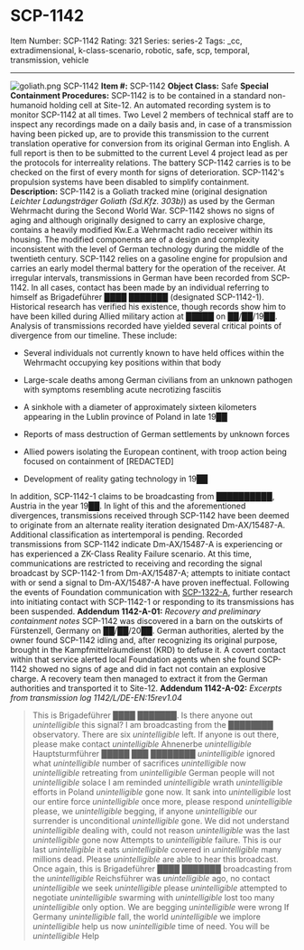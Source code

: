 # SCP-1142
Item Number: SCP-1142
Rating: 321
Series: series-2
Tags: _cc, extradimensional, k-class-scenario, robotic, safe, scp, temporal, transmission, vehicle

---

![goliath.png](https://scp-wiki.wdfiles.com/local--files/scp-1142/goliath.png)
SCP-1142
**Item #:** SCP-1142
**Object Class:** Safe
**Special Containment Procedures:** SCP-1142 is to be contained in a standard non-humanoid holding cell at Site-12. An automated recording system is to monitor SCP-1142 at all times. Two Level 2 members of technical staff are to inspect any recordings made on a daily basis and, in case of a transmission having been picked up, are to provide this transmission to the current translation operative for conversion from its original German into English. A full report is then to be submitted to the current Level 4 project lead as per the protocols for interreality relations. The battery SCP-1142 carries is to be checked on the first of every month for signs of deterioration. SCP-1142's propulsion systems have been disabled to simplify containment.
**Description:** SCP-1142 is a Goliath tracked mine (original designation _Leichter Ladungsträger Goliath (Sd.Kfz. 303b)_) as used by the German Wehrmacht during the Second World War. SCP-1142 shows no signs of aging and although originally designed to carry an explosive charge, contains a heavily modified Kw.E.a Wehrmacht radio receiver within its housing. The modified components are of a design and complexity inconsistent with the level of German technology during the middle of the twentieth century. SCP-1142 relies on a gasoline engine for propulsion and carries an early model thermal battery for the operation of the receiver.
At irregular intervals, transmissions in German have been recorded from SCP-1142. In all cases, contact has been made by an individual referring to himself as Brigadeführer ████ ███████ (designated SCP-1142-1). Historical research has verified his existence, though records show him to have been killed during Allied military action at █████ on ██/██/19██. Analysis of transmissions recorded have yielded several critical points of divergence from our timeline. These include:
  * Several individuals not currently known to have held offices within the Wehrmacht occupying key positions within that body

  * Large-scale deaths among German civilians from an unknown pathogen with symptoms resembling acute necrotizing fasciitis

  * A sinkhole with a diameter of approximately sixteen kilometers appearing in the Lublin province of Poland in late 19██

  * Reports of mass destruction of German settlements by unknown forces

  * Allied powers isolating the European continent, with troop action being focused on containment of [REDACTED]

  * Development of reality gating technology in 19██

In addition, SCP-1142-1 claims to be broadcasting from ██████████, Austria in the year 19██. In light of this and the aforementioned divergences, transmissions received through SCP-1142 have been deemed to originate from an alternate reality iteration designated Dm-AX/15487-A. Additional classification as intertemporal is pending. Recorded transmissions from SCP-1142 indicate Dm-AX/15487-A is experiencing or has experienced a ZK-Class Reality Failure scenario.
At this time, communications are restricted to receiving and recording the signal broadcast by SCP-1142-1 from Dm-AX/15487-A; attempts to initiate contact with or send a signal to Dm-AX/15487-A have proven ineffectual. Following the events of Foundation communication with [SCP-1322-A](/scp-1322), further research into initiating contact with SCP-1142-1 or responding to its transmissions has been suspended.
**Addendum 1142-A-01:** _Recovery and preliminary containment notes_
SCP-1142 was discovered in a barn on the outskirts of Fürstenzell, Germany on ██/██/20██. German authorities, alerted by the owner found SCP-1142 idling and, after recognizing its original purpose, brought in the Kampfmittelräumdienst (KRD) to defuse it. A covert contact within that service alerted local Foundation agents when she found SCP-1142 showed no signs of age and did in fact not contain an explosive charge. A recovery team then managed to extract it from the German authorities and transported it to Site-12.
**Addendum 1142-A-02:** _Excerpts from transmission log 1142/L/DE-EN:15rev1.04_
> This is Brigadeführer ████ ███████. Is there anyone out _*unintelligible*_ this signal? I am broadcasting from the ████████ observatory. There are six _*unintelligible*_ left. If anyone is out there, please make contact _*unintelligible*_
> Ahnenerbe _*unintelligible*_ Hauptsturmführer █████ ███ ████████ _*unintelligible*_ ignored what _*unintelligible*_ number of sacrifices _*unintelligible*_ now _*unintelligible*_ retreating from _*unintelligible*_ German people will not _*unintelligible*_ solace
> I am reminded _*unintelligible*_ wrath _*unintelligible*_ efforts in Poland _*unintelligible*_ gone now. It sank into _*unintelligible*_ lost our entire force _*unintelligible*_ once more, please respond
> _*unintelligible*_ please, we _*unintelligible*_ begging, if anyone _*unintelligible*_ our surrender is unconditional _*unintelligible*_ gone. We did not understand _*unintelligible*_ dealing with, could not reason _*unintelligible*_ was the last _*unintelligible*_ gone now
> Attempts to _*unintelligible*_ failure. This is our last _*unintelligible*_ it eats _*unintelligible*_ covered in _*unintelligible*_ many millions dead. Please _*unintelligible*_ are able to hear this broadcast. Once again, this is Brigadeführer ████ ███████ broadcasting from the _*unintelligible*_ Reichsführer was _*unintelligible*_ ago, no contact _*unintelligible*_ we seek _*unintelligible*_ please
> _*unintelligible*_ attempted to negotiate _*unintelligible*_ swarming with _*unintelligible*_ lost too many _*unintelligible*_ only option. We are begging _*unintelligible*_ were wrong
> If Germany _*unintelligible*_ fall, the world _*unintelligible*_ we implore _*unintelligible*_ help us now _*unintelligible*_ time of need. You will be _*unintelligible*_
> Help